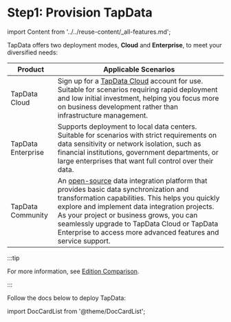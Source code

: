 # Step1: Provision TapData 

import Content from '../../reuse-content/_all-features.md';

<Content />

TapData offers two deployment modes, **Cloud** and **Enterprise**, to meet your diversified needs:

| Product         | Applicable Scenarios                                                |
|-----------------|----------------------------------------------------------------------|
| TapData Cloud   | Sign up for a [TapData Cloud](https://cloud.tapdata.net/console/v3/) account for use. Suitable for scenarios requiring rapid deployment and low initial investment, helping you focus more on business development rather than infrastructure management. |
| TapData Enterprise | Supports deployment to local data centers. Suitable for scenarios with strict requirements on data sensitivity or network isolation, such as financial institutions, government departments, or large enterprises that want full control over their data. |
| TapData Community | An [open-source](https://github.com/tapdata/tapdata) data integration platform that provides basic data synchronization and transformation capabilities. This helps you quickly explore and implement data integration projects. As your project or business grows, you can seamlessly upgrade to TapData Cloud or TapData Enterprise to access more advanced features and service support. |

:::tip

For more information, see [Edition Comparison](introduction/compare-editions).

:::

Follow the docs below to deploy TapData:

import DocCardList from '@theme/DocCardList';

<DocCardList />
